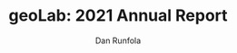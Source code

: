 ---
#Title of Linked Article
title: "geoLab: 2021 Annual Report"

#A very (very!) short excerpt of your article.  No more than one sentence, optimally less than 10 words.
excerpt: "Our annual report for the year 2021."

#URL of the article you're linking to:
link: https://geolab.wm.edu/assets/static_files/geoLab_2021.pdf

#Summary image - shows up on searches
header:
  teaser: /assets/images/newsImages/geolab2021.png

#Should be one or more of Vibrancy, Sustainability, and Security.
categories: Vibrancy Sustainability Security

#Tags.  Spaces delimit new tags. To see all current tags, type "/tags/" on the live website URL.
tags: history

#Type of Article (news, journal, or report)
artType: summaryNews

author: Dan Runfola

otherAuthors: 
  - author: 
    - authorName: Olivia Hettinger
    - authorLink: oliviahettingerfall2019

#Don't edit:
entryType: news
---